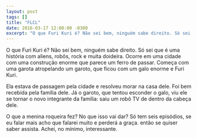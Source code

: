 ```yaml
---
layout: post
tags: []
title: "FLCL"
date: 2016-03-17 12:00:00 -0300
excerpt: "O que Furi Kuri é? Não sei bem, ninguém sabe direito. Só sei que é uma história com aliens, robôs, rock e muita doideira."
---
```


O que Furi Kuri é? Não sei bem, ninguém sabe direito. Só sei que é uma história com aliens, robôs, rock e muita doideira. Ocorre em uma cidade com uma construção enorme que parece um ferro de passar. Começa com uma garota atropelando um garoto, que ficou com um galo enorme e Furi Kuri.

Ela estava de passagem pela cidade e resolveu morar na casa dele. Foi bem recebida pela família dele. Já o garoto, que tentou esconder o galo, viu ele se tornar o novo integrante da família: saiu um robô TV de dentro da cabeça dele.

O que a menina roqueira fez? No que isso vai dar? Só tem seis episódios, se eu falar mais acho que falarei muito e perderá a graça. então se quiser saber assista. Achei, no mínimo, interessante.
